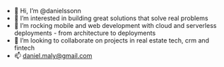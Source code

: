 - 👋 Hi, I’m @danielssonn
- 👀 I’m interested in building great solutions that solve real problems
- 🌱 I’m rocking mobile and web development with cloud and serverless deployments - from architecture to deployments
- 💞️ I’m looking to collaborate on projects in real estate tech, crm and fintech
- 📫 daniel.maly@gmail.com

